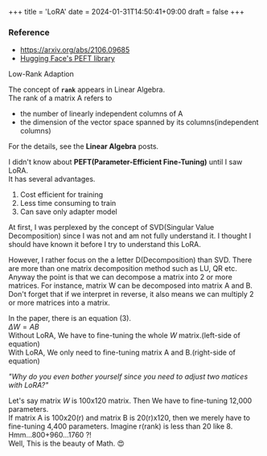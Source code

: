 +++
title = 'LoRA'
date = 2024-01-31T14:50:41+09:00
draft = false
+++

### Reference
- https://arxiv.org/abs/2106.09685
- [Hugging Face's PEFT library](https://huggingface.co/docs/peft/v0.7.1/en/index)

Low-Rank Adaption

The concept of **`rank`** appears in Linear Algebra.  
The rank of a matrix A refers to
- the number of linearly independent columns of A
- the dimension of the vector space spanned by its columns(independent columns)

For the details, see the **Linear Algebra** posts.

I didn't know about **PEFT(Parameter-Efficient Fine-Tuning)** until I saw LoRA.  
It has several advantages.
1. Cost efficient for training
2. Less time consuming to train
3. Can save only adapter model

At first, I was perplexed by the concept of SVD(Singular Value Decomposition) since I was not and am not fully understand it. I thought I should have known it before I try to understand this LoRA. 

However, I rather focus on the a letter D(Decomposition) than SVD. There are more than one matrix decomposition method such as LU, QR etc. Anyway the point is that we can decompose a matrix into 2 or more matrices. For instance, matrix W can be decomposed into matrix A and B. Don't forget that if we interpret in reverse, it also means we can multiply 2 or more matrices into a matrix.  


In the paper, there is an equation (3).  
$\Delta W = AB$  
Without LoRA, We have to fine-tuning the whole $W$ matrix.(left-side of equation)  
With LoRA, We only need to fine-tuning matrix A and B.(right-side of equation)

*"Why do you even bother yourself since you need to adjust two matices with LoRA?"*

Let's say matrix $W$ is 100x120 matrix. Then We have to fine-tuning 12,000 parameters.  
If matrix A is 100x20(r) and matrix B is 20(r)x120, then we merely have to fine-tuning 4,400 parameters. Imagine r(rank) is less than 20 like 8. Hmm...800+960...1760 ?!  
Well, This is the beauty of Math. :heart_eyes:
